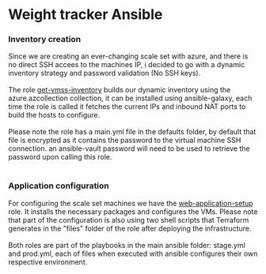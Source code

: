 # Weight tracker Ansible

### Inventory creation
Since we are creating an ever-changing scale set with azure, and there is no direct SSH accees to the machines IP, i decided to go 
with a dynamic inventory strategy and password validation (No SSH keys). <br><br>
The role <a href="https://github.com/sincros121/Weight-tracker-with-Terraform-and-Ansible/tree/main/ansible/roles/get-vmss-inventory" title="">get-vmss-inventory</a>
builds our dynamic inventory using the azure.azcollection collection, it can be installed using ansible-galaxy, each time the role is called it fetches the current IPs and inbound NAT ports to build the hosts to configure.
<br><br>
Please note the role has a main.yml file in the defaults folder, by default that file is encrypted as it contains the password to the virtual machine SSH connection.
an ansible-vault password will need to be used to retrieve the password upon calling this role.
<br><br>

### Application configuration
For configuring the scale set machines we have the 
<a href="https://github.com/sincros121/Weight-tracker-with-Terraform-and-Ansible/tree/main/ansible/roles/web-application-setup" title="">web-application-setup</a>
role.
It installs the necessary packages and configures the VMs.
Please note that part of the configuration is also using two shell scripts that Terraform generates in the "files" folder of the role after deploying the infrastructure.
<br>
<br>
Both roles are part of the playbooks in the main ansible folder: stage.yml and prod.yml, each of files when executed with ansible configures their own respective environment.
